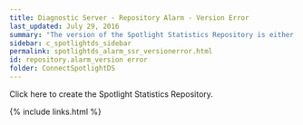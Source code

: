 ```yaml
---
title: ﻿Diagnostic Server - Repository Alarm - Version Error
last_updated: July 29, 2016
summary: "The version of the Spotlight Statistics Repository is either newer than the version of the Diagnostic Server or could not be determined."
sidebar: c_spotlightds_sidebar
permalink: spotlightds_alarm_ssr_versionerror.html
id: repository.alarm_version error
folder: ConnectSpotlightDS
---
```



Click <xref href="spotlightproc:Console.ShowOptions(id=\Diagnostic Server\Configure the Spotlight Statistics Repository)" format="html" scope="external">here</xref> to create the Spotlight Statistics Repository.


{% include links.html %}
